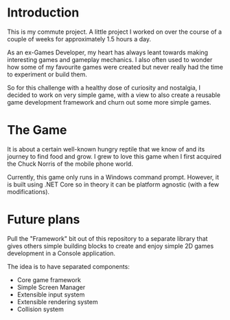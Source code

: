 # Introduction
This is my commute project. A little project I worked on over the course of a couple of weeks for approximately 1.5 hours a day.

As an ex-Games Developer, my heart has always leant towards making interesting games and gameplay mechanics. I also often used to wonder how some of my favourite games were created but never really had the time to experiment or build them.

So for this challenge with a healthy dose of curiosity and nostalgia, I decided to work on very simple game, with a view to also create a reusable game development framework and churn out some more simple games.

# The Game
It is about a certain well-known hungry reptile that we know of and its journey to find food and grow. I grew to love this game when I first acquired the Chuck Norris of the mobile phone world.

Currently, this game only runs in a Windows command prompt. However, it is built using .NET Core so in theory it can be platform agnostic (with a few modifications).

# Future plans
Pull the "Framework" bit out of this repository to a separate library that gives others simple building blocks to create and enjoy simple 2D games development in a Console application.

The idea is to have separated components:
* Core game framework
* Simple Screen Manager
* Extensible input system
* Extensible rendering system
* Collision system